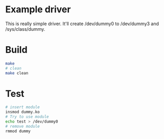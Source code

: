 # Example driver

This is really simple driver.
It'll create /dev/dummy0 to /dev/dummy3 and /sys/class/dummy.

# Build

```bash
make
# clean
make clean
```

# Test

```bash
# insert module
insmod dummy.ko
# Try to use module
echo test > /dev/dummy0
# remove module
rmmod dummy
```
